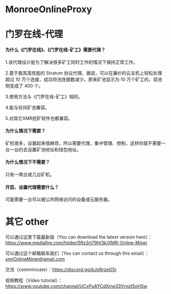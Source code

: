 # MonroeOnlineProxy
# 门罗在线-代理

#### 为什么《门罗在线》、《门罗在线-矿工》需要代理？
1.该代理设计是为了解决很多矿工同时工作的情况下保持正常工作。

2.基于极其高性能的 Stratum 协议代理，据说，可以在廉价的云主机上轻松处理超过 10 万个连接，成功将池连接数减少。原来矿池显示为 10 万个矿工的，现池侧变成了 400 个。

3.使用方法与《门罗在线-矿工》相同。

4.能与任何矿池兼容。

5.对其它XMR挖矿软件也都兼容。

#### 为什么情况下需要？
矿机很多，设置起来很麻烦，所以需要代理，集中管理、控制，这样你就不需要一台一台的去设置矿池地址和钱包地址。

#### 为什么情况下不需要？
只有一两台或几台矿机。

#### 开启、设置代理需要什么？
可能需要一台可以被公共网络访问的设备或云服务器。

# 其它 other
可以通过这里下载最新版（You can download the latest version here）：https://www.mediafire.com/folder/5ftz3rt79ht3k/XMR-Online-Miner

可以通过这个邮箱联系我们（You can contact us through this email）：xmrOnlineMiner@gmail.com

交流（comminicate）：https://discord.gg/bJnRrzeG5r

视频教程（Video tutorial）：https://www.youtube.com/channel/UCxPuAYCdXme33Vrnzt5oHSw
